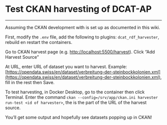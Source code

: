 # Test CKAN harvesting of DCAT-AP

* * *

Assuming the CKAN development with is set up as documented in this wiki.

First, modify the `.env` file, add the following to plugins: `dcat_rdf_harvester`, rebuild en restart the containers.

Go to CKAN harvest page (e.g. [http://localhost:5500/harvest](http://localhost:5500/harvest)). Click “Add Harvest Source”

At URL, enter URL of dataset you want to harvest. Example: [https://opendata.swiss/en/dataset/verbreitung-der-steinbockkolonien.xml](https://opendata.swiss/en/dataset/verbreitung-der-steinbockkolonien.xml), fill in the rest then Save.

To test harvesting, in Docker Desktop, go to the container then click Terminal. Enter the command `ckan --config=/srv/app/ckan.ini harvester run-test <id of harvester>`, the <id of harvester> is the part of the URL of the harvest source.

You’ll get some output and hopefully see datasets popping up in CKAN!